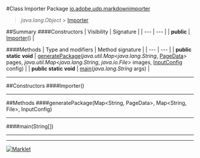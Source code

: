 #Class Importer
Package [io.adobe.udp.markdownimporter](README.md)<br>

> *java.lang.Object* > [Importer](Importer.md)






##Summary
####Constructors
| Visibility | Signature |
| --- | --- |
| **public** | [Importer](#importer)() |

####Methods
| Type and modifiers | Method signature |
| --- | --- |
| **public static** **void** | [generatePackage](#generatepackagemap-map-inputconfig)(*java.util.Map*<*java.lang.String*, [PageData](PageData.md)> pages, *java.util.Map*<*java.lang.String*, *java.io.File*> images, [InputConfig](InputConfig.md) config) |
| **public static** **void** | [main](#mainstring)(*java.lang.String* args) |

---


##Constructors
####Importer()
> 


---


##Methods
####generatePackage(Map<String, PageData>, Map<String, File>, InputConfig)
> 


---

####main(String[])
> 


---

---

[![Marklet](https://img.shields.io/badge/Generated%20by-Marklet-green.svg)](https://github.com/Faylixe/marklet)